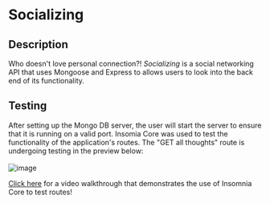 # Socializing

## Description
Who doesn't love personal connection?! *Socializing* is a social networking API that uses Mongoose and Express to allows users to look into the back end of its functionality.

## Testing
After setting up the Mongo DB server, the user will start the server to ensure that it is running on a valid port. Insomia Core was used to test the functionality of the application's routes. The "GET all thoughts" route is undergoing testing in the preview below:<br>
<br>
![image](https://user-images.githubusercontent.com/67798512/106396618-ed87c980-63bd-11eb-93e0-e6f1be99b870.png)



[Click here](https://drive.google.com/file/d/16M1smoOJIfVkbFcTY8EO4HPajBXRm_o2/view) for a video walkthrough that demonstrates the use of Insomnia Core to test routes!
